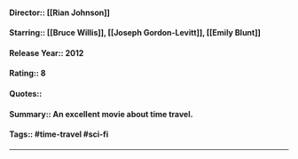 #### Director:: [[Rian Johnson]]
#### Starring:: [[Bruce Willis]], [[Joseph Gordon-Levitt]], [[Emily Blunt]]
#### Release Year:: 2012
#### Rating:: 8
#### Quotes:: 
#### Summary::  An excellent movie about time travel.
#### Tags::  #time-travel #sci-fi 

---